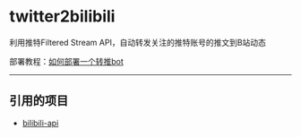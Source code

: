 # twitter2bilibili

利用推特Filtered Stream API，自动转发关注的推特账号的推文到B站动态

部署教程：[如何部署一个转推bot](https://michiyamakaren.github.io/2021/08/24/deploy-t2b-bot/)

---

## 引用的项目

- [bilibili-api](https://github.com/MoyuScript/bilibili-api)